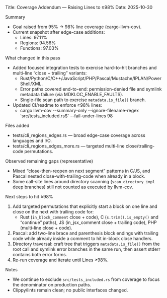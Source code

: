 Title: Coverage Addendum — Raising Lines to ≥98%
Date: 2025-10-30

Summary
- Goal raised from 95% → 98% line coverage (cargo-llvm-cov).
- Current snapshot after edge-case additions:
  - Lines: 97.11%
  - Regions: 94.56%
  - Functions: 97.03%

What changed in this pass
- Added focused integration tests to exercise hard-to-hit branches and multi-line “close + trailing” variants:
  - Rust/Python/C/C++/JavaScript/PHP/Pascal/Mustache/IPLAN/PowerShell/XML.
  - Error paths covered end-to-end: permission-denied file and symlink metadata failure (via MDKLOC_ENABLE_FAULTS).
  - Single-file scan path to exercise `metadata.is_file()` branch.
- Updated CI/readme to enforce ≥98% lines:
  - cargo llvm-cov --summary-only --ignore-filename-regex 'src/tests_included.rs$' --fail-under-lines 98

Files added
- tests/cli_regions_edges.rs — broad edge-case coverage across languages and I/O.
- tests/cli_regions_edges_more.rs — targeted multi-line close/trailing-code permutations.

Observed remaining gaps (representative)
- Mixed “close-then-reopen on next segment” patterns in C/JS, and Pascal nested close-with-trailing-code when already in a block.
- Some call-site lines around directory scanning (`scan_directory_impl` deep branches) still not counted as executed by llvm-cov.

Next steps to hit ≥98%
1) Add targeted permutations that explicitly start a block on one line and close on the next with trailing code for:
   - Rust (`in_block_comment` close + code), C (`s.trim().is_empty()` and “continue” paths), JS (in_jsx_comment close + trailing code), PHP (multi-line close + code).
2) Pascal: add two-line brace and parenthesis block endings with trailing code while already inside a comment to hit in-block close handlers.
3) Directory traversal: craft tree that triggers `metadata.is_file()` from the root call and symlink error branches in the same run, then assert stderr contains both error forms.
4) Re-run coverage and iterate until Lines ≥98%.

Notes
- We continue to exclude `src/tests_included.rs` from coverage to focus the denominator on production paths.
- Clippy/lints remain clean; no public interfaces changed.

